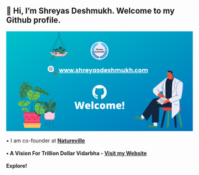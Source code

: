 <h2 align="centre" > 👋 Hi, I’m Shreyas Deshmukh. Welcome to my Github profile.</h2>
<p>
<a href="https://shreyasdeshmukh.com/" target="_blank"><img src="https://github.com/deshmukhshreyas/deshmukhshreyas/blob/main/know.png"></a>
</p>
• I am co-founder at <a href="https://www.natureville.org/" target="_blank"><strong>Natureville<strong></a><br><br>
• A Vision For Trillion Dollar Vidarbha - <a href="https://shreyasdeshmukh.com/" target="_blank"><strong>Visit my Website</a><br><br>
Explore!
